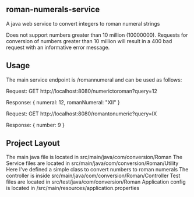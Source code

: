 roman-numerals-service
----------------------

A java web service to convert integers to roman numeral strings

Does not support numbers greater than 10 million (10000000). Requests for conversion of numbers greater than 10 million will result in a 400 bad request with 
an informative error message.


Usage
------
The main service endpoint is /romannumeral and can be used as follows:

Request: GET http://localhost:8080/numerictoroman?query=12

Response: { numeral: 12, romanNumeral: "XII" }

Request: GET http://localhost:8080/romantonumeric?query=IX

Response: { number: 9 }



Project Layout
------------------
The main java  file is located in src/main/java/com/conversion/Roman
The Service files are located in src/main/java/com/conversion/Roman/Utility
Here I've defined a simple class to convert numbers to roman numerals
The controller is inside src/main/java/com/conversion/Roman/Controller
Test files are located in src/test/java/com/conversion/Roman
Application config is located in /src/main/resources/application.properties


